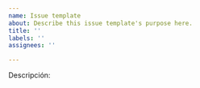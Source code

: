 ```yaml
---
name: Issue template
about: Describe this issue template's purpose here.
title: ''
labels: ''
assignees: ''

---
```


Descripción:
